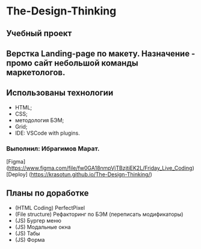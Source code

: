 # The-Design-Thinking
## Учебный проект
## Верстка Landing-page по макету. Назначение - промо сайт небольшой команды маркетологов.
## Использованы технологии
- HTML;
- CSS;
- методология БЭМ;
- Grid;
- IDE: VSCode with plugins.
### Выполнил: Ибрагимов Марат.


[Figma] (https://www.figma.com/file/fw0GA18nmpVjTBzjtiEK2L/Friday_Live_Coding)
[Deploy] (https://krasotun.github.io/The-Design-Thinking/)

## Планы по доработке
- (HTML Coding) PerfectPixel
- (File structure) Рефакторинг по БЭМ (переписать модификаторы)
- (JS) Бургер меню
- (JS) Модальные окна
- (JS) Табы
- (JS) Форма



